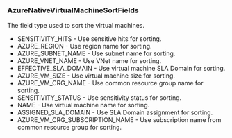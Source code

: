 ### AzureNativeVirtualMachineSortFields
The field type used to sort the virtual machines.

- SENSITIVITY_HITS - Use sensitive hits for sorting.
- AZURE_REGION - Use region name for sorting.
- AZURE_SUBNET_NAME - Use subnet name for sorting.
- AZURE_VNET_NAME - Use VNet name for sorting.
- EFFECTIVE_SLA_DOMAIN - Use virtual machine SLA Domain for sorting.
- AZURE_VM_SIZE - Use virtual machine size for sorting.
- AZURE_VM_CRG_NAME - Use common resource group name for sorting.
- SENSITIVITY_STATUS - Use sensitivity status for sorting.
- NAME - Use virtual machine name for sorting.
- ASSIGNED_SLA_DOMAIN - Use SLA Domain assignment for sorting.
- AZURE_VM_CRG_SUBSCRIPTION_NAME - Use subscription name from common resource group for sorting.
